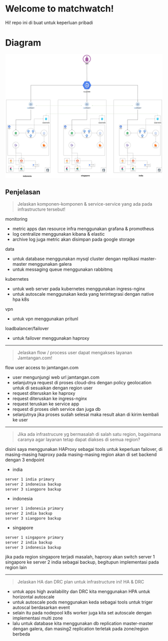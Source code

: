 # Welcome to matchwatch!

Hi! repo ini di buat untuk keperluan pribadi


# Diagram

![This is an image](https://github.com/unbirabka/matchwach/raw/main/jamtangan.jpg)

## Penjelasan

> Jelaskan komponen-komponen & service-service yang ada pada infrastructure tersebut!

monitoring
- metric apps dan resource infra menggunakan grafana & promotheus 
- log centralize menggunakan kibana & elastic
- archive log juga metric akan disimpan pada google storage

data
- untuk database menggunakan mysql cluster dengan replikasi master-master menggunakan galera
- untuk messaging queue menggunakan rabbitmq

kubernetes
- untuk web server pada kubernetes menggunakan ingress-nginx
- untuk autoscale menggunakan keda yang terintegrasi dengan native hpa k8s

vpn
- untuk vpn menggunakan pritunl

loadbalancer/failover
- untuk failover menggunakan haproxy

---
> Jelaskan flow / process user dapat mengakses layanan Jamtangan.com!

flow user access to jamtangan.com
- user mengunjungi web url jamtangan.com
- selanjutnya request di proses cloud-dns dengan policy geolocation untuk di sesuaikan dengan region user
- request diteruskan ke haproxy
- request diteruskan ke ingress-nginx
- request teruskan ke service app
- request di proses oleh service dan juga db
- selanjutnya jika proses sudah selesai maka result akan di kirim kembali ke user

---
> Jika ada infrastrucure yg bermasalah di salah satu region, bagaimana caranya agar layanan tetap dapat diakses di semua region?

disini saya menggunakan HAProxy sebagai tools untuk keperluan failover, di masing-masing haproxy pada masing-masing region akan di set backend dengan 3 endpoint
- india
```
server 1 india primary
server 2 indoneisa backup
server 3 siangpore backup
```
- indonesia
```
server 1 indonesia primary
server 2 india backup
server 3 siangpore backup
```
- singapore
```
server 1 singapore primary
server 2 india backup
server 3 indonesia backup
```
jika pada region singapore terjadi masalah, haproxy akan switch server 1 singapore ke server 2 india sebagai backup, begitupun implementasi pada region lain

---
>Jelaskan HA dan DRC plan untuk infrastructure ini!
HA & DRC
- untuk apps high availability dan DRC kita menggunakan HPA untuk horizontal autoscale
- untuk autoscale pods menggunakan keda sebagai tools untuk triger autoscal berdasarkan event
- selain itu pada nodepool k8s worker juga kita set autoscale dengan implementasi multi zone
- lalu untuk database kita menggunakan db replication master-master dengan galera, dan masing2 replication terletak pada zone/region berbeda

